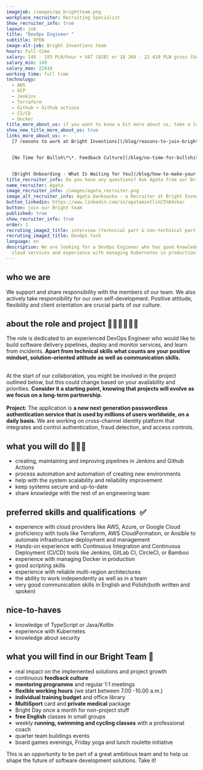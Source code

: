 ```yaml
---
imagejob: /images/qa_brightteam.png
workplace_recruiter: Recruiting Specialist
Show_recruiter_info: true
layout: job
title: "DevOps Engineer "
subtitle: OPEN
image-alt-job: Bright Inventions team
hours: Full-time
salary: 149 - 183 PLN/hour + VAT (B2B) or 18 260 - 22 410 PLN gross (UoP)
salary_min: 149
salary_max: 22410
working time: full time
technology:
  - AWS
  - GCP
  - Jenkins
  - Terraform
  - Github + Github actions
  - CI/CD
  - Docker
title_more_about_us: if you want to know a bit more about us, take a look below 🙋🏻‍♀️🙋🏻‍♂️
show_new_title_more_about_us: true
links_more_about_us: >-
  [7 reasons to work at Bright Inventions](/blog/reasons-to-join-bright)


  [No Time for Bullsh\*\*. Feedback Culture](/blog/no-time-for-bullshit-feedback-culture/)


  [Bright Onboarding - What Is Waiting for You](/blog/how-to-make-your-onboarding-bright)
title_recruiter_info: Do you have any questions? Ask Agata from our Bright team!
name_recruiter: Agata
image_recruiter_info: /images/agata_recruiter.png
image_alt_recruiter_info: Agata Dankowska - a Recruiter at Bright Inventions
button_linkedin: https://www.linkedin.com/in/agatamietli%C5%84ska/
button: join our Bright team
published: true
show_recruiter_info: true
order: 1
recruting_image2_title: interview (technical part & non-technical part)
recruting_image3_title: DevOps task
language: en
description: We are looking for a DevOps Engineer who has good knowledge of AWS
  cloud services and experience with managing Kubernetes in production. Apply!
---
```

## who we are

We support and share responsibility with the members of our team. We also actively take responsibility for our own self-development. Positive attitude, flexibility and client orientation are crucial parts of our culture. 

## about the role and project **🧑🏻‍💻👩🏻‍💻**

The role is dedicated to an experienced DevOps Engineer who would like to build software delivery pipelines, deploy and monitor services, and learn from incidents. **Apart from technical skills what counts are your positive mindset, solution-oriented attitude as well as communication skills.**

\
At the start of our collaboration, you might be involved in the project outlined below, but this could change based on your availability and priorities. **Consider it a starting point, knowing that projects will evolve as we focus on a long-term partnership.** \
\
**Project:** The application is **a new next generation passwordless authentication service that is used by millions of users worldwide, on a daily basis.** We are working on cross-channel identity platform that  integrates and control authentication, fraud detection, and access controls.

## what you will do **🚀🚀🚀**

* creating, maintaining and improving pipelines in Jenkins and Github Actions
* process automation and automation of creating new environments
* help with the system scalability and reliability improvement
* keep systems secure and up-to-date
* share knowledge with the rest of an engineering team

## **preferred skills and qualifications  ✅**

* experience with cloud providers like AWS, Azure, or Google Cloud
* proficiency with tools like Terraform, AWS CloudFormation, or Ansible to automate infrastructure deployment and management
* Hands-on experience with Continuous Integration and Continuous Deployment (CI/CD) tools like Jenkins, GitLab CI, CircleCI, or Bamboo
* experience with managing Docker in production
* good scripting skills
* experience with reliable multi-region architectures
* the ability to work independently as well as in a team
* very good communication skills in English and Polish(both written and spoken)

## nice-to-haves

* knowledge of TypeScript or Java/Kotlin
* experience with Kubernetes
* knowledge about security

## what you will find in our Bright Team 🧡

* real impact on the implemented solutions and project growth
* continuous **feedback culture**
* **mentoring programme** and regular 1:1 meetings
* **flexible working hours** (we start between 7.00 -10.00 a.m.) 
* **individual training budget** and office library 
* **MultiSport** card and **private medical** package
* Bright Day once a month for non-project stuff
* **free English** classes in small groups  
* weekly **running, swimming and cycling classes** with a professional coach
* quarter team buildings events
* board games evenings, Friday yoga and lunch roulette initiative

This is an opportunity to be part of a great ambitious team and to help us shape the future of software development solutions. Take it!
